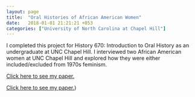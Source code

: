 ```yaml
---
layout: page
title:  "Oral Histories of African American Women"
date:   2018-01-01 21:21:21 +053
categories: ["University of North Carolina at Chapel Hill"]
---
```


I completed this project for History 670: Introduction to Oral History as an undergraduate at UNC Chapel Hill. I interviewed two African American women at UNC Chapel Hill and explored how they were either included/excluded from 1970s feminism.

[Click here to see my paper.](https://dunefsky.com/essay1.pdf)

[Click here to see my paper.]({{cdunefsky.github.io}}/assets/docs/essay1.pdf))
